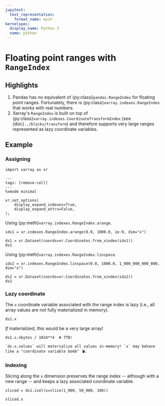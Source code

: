 ```yaml
---
jupytext:
  text_representation:
    format_name: myst
kernelspec:
  display_name: Python 3
  name: python
---
```


# Floating point ranges with `RangeIndex`

## Highlights

1. Pandas has no equivalent of {py:class}`pandas.RangeIndex` for floating point
   ranges. Fortunately, there is {py:class}`xarray.indexes.RangeIndex` that
   works with real numbers.
1. Xarray's `RangeIndex` is built on top of
   {py:class}`xarray.indexes.CoordinateTransformIndex` (see
   {doc}`../blocks/transform`) and therefore supports very large ranges
   represented as lazy coordinate variables.

## Example

### Assigning

```{code-cell} python
import xarray as xr
```

```{code-cell} python
---
tags: [remove-cell]
---
%xmode minimal

xr.set_options(
    display_expand_indexes=True,
    display_expand_attrs=False,
);
```

Using {py:meth}`xarray.indexes.RangeIndex.arange`.

```{code-cell} python
idx1 = xr.indexes.RangeIndex.arange(0.0, 1000.0, 1e-9, dim="x")

ds1 = xr.Dataset(coords=xr.Coordinates.from_xindex(idx1))
ds1
```

Using {py:meth}`xarray.indexes.RangeIndex.linspace`.

```{code-cell} python
idx2 = xr.indexes.RangeIndex.linspace(0.0, 1000.0, 1_000_000_000_000, dim="x")

ds2 = xr.Dataset(coords=xr.Coordinates.from_xindex(idx2))
ds2
```

### Lazy coordinate

The `x` coordinate variable associated with the range index is lazy (i.e., all
array values are not fully materialized in memory).

```{code-cell} python
ds1.x
```

_If_ materialized, this would be a very large array!

```{code-cell} python
ds1.x.nbytes / 1024**4  # 7TB!
```

```{important}
`ds.x.values` will materialize all values in-memory! `x` may behave like a "coordinate variable bomb" 💣.
```

### Indexing

Slicing along the `x` dimension preserves the range index -- although with a new
range -- and keeps a lazy associated coordinate variable.

```{code-cell} python
sliced = ds1.isel(x=slice(1_000, 50_000, 100))

sliced.x
```
